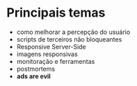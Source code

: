 # Principais temas

- como melhorar a percepção do usuário
- scripts de terceiros não bloqueantes
- Responsive Server-Side
- imagens responsivas
- monitoração e ferramentas
- postmortems
- **ads are evil**

